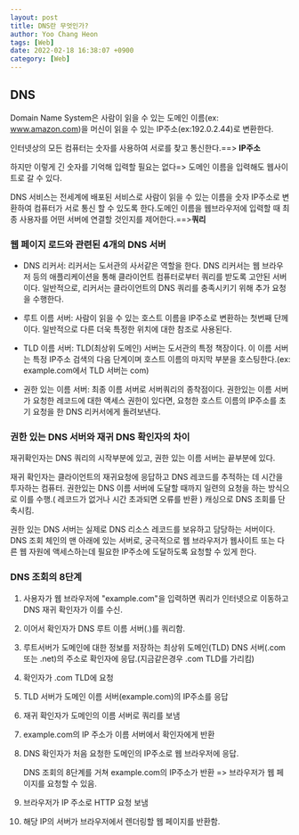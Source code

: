 ```yaml
---
layout: post
title: DNS란 무엇인가?
author: Yoo Chang Heon
tags: [Web]
date: 2022-02-18 16:38:07 +0900
category: [Web]
---
```


## DNS

Domain Name System은 사람이 읽을 수 있는 도메인 이름(ex: www.amazon.com)을 머신이 읽을 수 있는 IP주소(ex:192.0.2.44)로 변환한다.

인터넷상의 모든 컴퓨터는 숫자를 사용하여 서로를 찾고 통신한다.==> <strong>IP주소</strong>

하지만 이렇게 긴 숫자를 기억해 입력할 필요는 없다=> 도메인 이름을 입력해도 웹사이트로 갈 수 있다.

DNS 서비스는 전세계에 배포된 서비스로 사람이 읽을 수 있는 이름을 숫자 IP주소로 변환하여 컴퓨터가 서로 통신 할 수 있도록 한다.도메인 이름을 웹브라우저에 입력할 때 최종 사용자를 어떤 서버에 연결할 것인지를 제어한다.==><strong>쿼리</strong>

### 웹 페이지 로드와 관련된 4개의 DNS 서버

- DNS 리커서: 리커서는 도서관의 사서같은 역할을 한다. DNS 리커서는 웹 브라우저 등의 애플리케이션을 통해 클라이언트 컴퓨터로부터 쿼리를 받도록 고안된 서버이다. 일반적으로, 리커서는 클라이언트의 DNS 쿼리를 충족시키기 위해 추가 요청을 수행한다.

- 루트 이름 서버: 사람이 읽을 수 있는 호스트 이름을 IP주소로 변환하는 첫번째 단께이다. 일반적으로 다른 더욱 특정한 위치에 대한 참조로 사용된다.

- TLD 이름 서버: TLD(최상위 도메인) 서버는 도서관의 특정 책장이다. 이 이름 서버는 특정 IP주소 검색의 다음 단계이며 호스트 이름의 마지막 부분을 호스팅한다.(ex: example.com에서 TLD 서버는 com)

- 권한 있는 이름 서버: 최종 이름 서버로 서버쿼리의 종착점이다. 권한있는 이름 서버가 요청한 레코드에 대한 액세스 권한이 있다면, 요청한 호스트 이름의 IP주소를 초기 요청을 한 DNS 리커서에게 돌려보낸다.

### 권한 있는 DNS 서버와 재귀 DNS 확인자의 차이

재귀확인자는 DNS 쿼리의 시작부분에 있고, 권한 있는 이름 서버는 끝부분에 있다.

재귀 확인자는 클라이언트의 재귀요청에 응답하고 DNS 레코드를 추적하는 데 시간을 투자하는 컴퓨터. 권한있는 DNS 이름 서버에 도달할 때까지 일련의 요청을 하는 방식으로 이를 수행.( 레코드가 없거나 시간 초과되면 오류를 반환 )
캐싱으로 DNS 조회를 단축시킴.

권한 있는 DNS 서버는 실제로 DNS 리소스 레코드를 보유하고 담당하는 서버이다. DNS 조회 체인의 맨 아래에 있는 서버로, 궁극적으로 웹 브라우저가 웹사이트 또는 다른 웹 자원에 액세스하는데 필요한 IP주소에 도달하도록 요청할 수 있게 한다.

### DNS 조회의 8단계

1. 사용자가 웹 브라우저에 "example.com"을 입력하면 쿼리가 인터넷으로 이동하고 DNS 재귀 확인자가 이를 수신.

2. 이어서 확인자가 DNS 루트 이름 서버(.)를 쿼리함.

3. 루트서버가 도메인에 대한 정보를 저장하는 최상위 도메인(TLD) DNS 서버(.com 또는 .net)의 주소로 확인자에 응답.(지금같은경우 .com TLD를 가리킴)

4. 확인자가 .com TLD에 요청

5. TLD 서버가 도메인 이름 서버(example.com)의 IP주소를 응답

6. 재귀 확인자가 도메인의 이름 서버로 쿼리를 보냄

7. example.com의 IP 주소가 이름 서버에서 확인자에게 반환

8. DNS 확인자가 처음 요청한 도메인의 IP주소로 웹 브라우저에 응답.

   DNS 조회의 8단계를 거쳐 example.com의 IP주소가 반환 => 브라우저가 웹 페이지를 요청할 수 있음.

9. 브라우저가 IP 주소로 HTTP 요청 보냄

10. 해당 IP의 서버가 브라우저에서 렌더링할 웹 페이지를 반환함.
